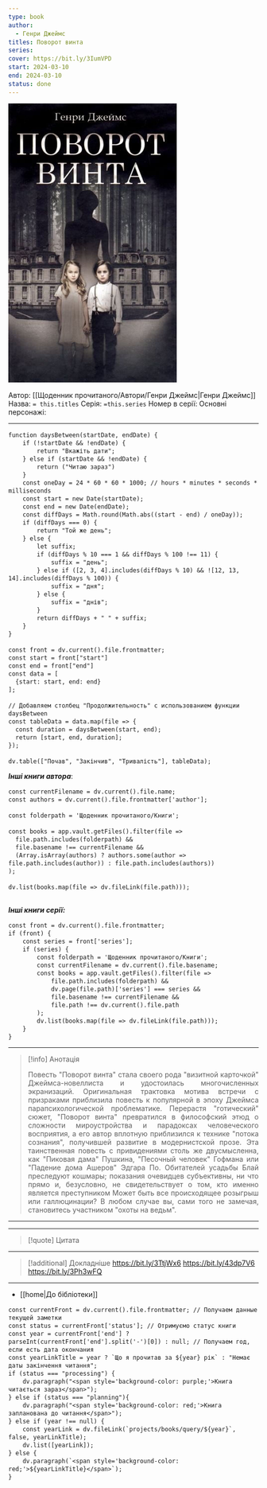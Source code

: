 ```yaml
---
type: book
author:
  - Генри Джеймс
titles: Поворот винта
series:
cover: https://bit.ly/3IumVPD
start: 2024-03-10
end: 2024-03-10
status: done
---
```

![cover|150](media/cover!150-398.jpg)

Автор: [[Щоденник прочитаного/Автори/Генри Джеймс|Генри Джеймс]]
Назва: `= this.titles`
Серія:  `=this.series`
Номер в серії:
Основні персонажі:

---
```dataviewjs
function daysBetween(startDate, endDate) {
	if (!startDate && !endDate) { 
		return "Вкажіть дати"; 
	} else if (startDate && !endDate) {
		return ("Читаю зараз")
	}
	const oneDay = 24 * 60 * 60 * 1000; // hours * minutes * seconds * milliseconds
	const start = new Date(startDate);
	const end = new Date(endDate);
	const diffDays = Math.round(Math.abs((start - end) / oneDay));
	if (diffDays === 0) {
		return "Той же день";   
	} else {
		let suffix;     
	    if (diffDays % 10 === 1 && diffDays % 100 !== 11) {
		    suffix = "день";     
	    } else if ([2, 3, 4].includes(diffDays % 10) && ![12, 13, 14].includes(diffDays % 100)) {
			suffix = "дня";     
		} else {       
			suffix = "днів";     
		}          
		return diffDays + " " + suffix;   
	} 
}  

const front = dv.current().file.frontmatter;
const start = front["start"]
const end = front["end"]
const data = [
  {start: start, end: end}
];

// Добавляем столбец "Продолжительность" с использованием функции daysBetween
const tableData = data.map(file => {
  const duration = daysBetween(start, end);
  return [start, end, duration];
});

dv.table(["Почав", "Закінчив", "Тривалість"], tableData);
```

***Інші книги автора***:
```dataviewjs
const currentFilename = dv.current().file.name;
const authors = dv.current().file.frontmatter['author'];

const folderpath = 'Щоденник прочитаного/Книги';

const books = app.vault.getFiles().filter(file =>
  file.path.includes(folderpath) &&
  file.basename !== currentFilename &&
  (Array.isArray(authors) ? authors.some(author => file.path.includes(author)) : file.path.includes(authors))
);

dv.list(books.map(file => dv.fileLink(file.path)));


```
***Інші книги серії:***
```dataviewjs
const front = dv.current().file.frontmatter;
if (front) {
	const series = front['series'];
	if (series) {
		const folderpath = 'Щоденник прочитаного/Книги';
		const currentFilename = dv.current().file.basename;
		const books = app.vault.getFiles().filter(file =>  
			file.path.includes(folderpath) && 
			dv.page(file.path)['series'] === series && 
			file.basename !== currentFilename &&
			file.path !== dv.current().file.path 
		);
		dv.list(books.map(file => dv.fileLink(file.path)));
	}
}

```

---
>[!info] Анотація
><p align="justify">Повесть "Поворот винта" стала своего рода "визитной карточкой" Джеймса-новеллиста и удостоилась многочисленных экранизаций. Оригинальная трактовка мотива встречи с призраками приблизила повесть к популярной в эпоху Джеймса парапсихологической проблематике. Перерастя "готический" сюжет, "Поворот винта" превратился в философский этюд о сложности мироустройства и парадоксах человеческого восприятия, а его автор вплотную приблизился к технике "потока сознания", получившей развитие в модернистской прозе. Эта таинственная повесть с привидениями столь же двусмысленна, как "Пиковая дама" Пушкина, "Песочный человек" Гофмана или "Падение дома Ашеров" Эдгара По. Обитателей усадьбы Блай преследуют кошмары; показания очевидцев субъективны, ни что прямо и, безусловно, не свидетельствует о том, кто именно является преступником Может быть все происходящее розыгрыш или галлюцинации? В любом случае вы, сами того не замечая, становитесь участником "охоты на ведьм".</p>
___

****
>[!quote] Цитата

****
>[!additional] Докладніше
>https://bit.ly/3TtjWx6
>https://bit.ly/43dp7V6
>https://bit.ly/3Ph3wFQ

****

- [[home|До бібліотеки]]

```dataviewjs
const currentFront = dv.current().file.frontmatter; // Получаем данные текущей заметки
const status = currentFront['status']; // Отримуємо статус книги
const year = currentFront['end'] ? parseInt(currentFront['end'].split('-')[0]) : null; // Получаем год, если есть дата окончания
const yearLinkTitle = year ? `Що я прочитав за ${year} рік` : "Немає даты закінчення читання";
if (status === "processing") {
	dv.paragraph("<span style='background-color: purple;'>Книга читається зараз</span>");
} else if (status === "planning"){
	dv.paragraph("<span style='background-color: red;'>Книга запланована до читання</span>");
} else if (year !== null) {
	const yearLink = dv.fileLink(`projects/books/query/${year}`, false, yearLinkTitle);
	dv.list([yearLink]);
} else {
	dv.paragraph(`<span style='background-color: red;'>${yearLinkTitle}</span>`);
}
```